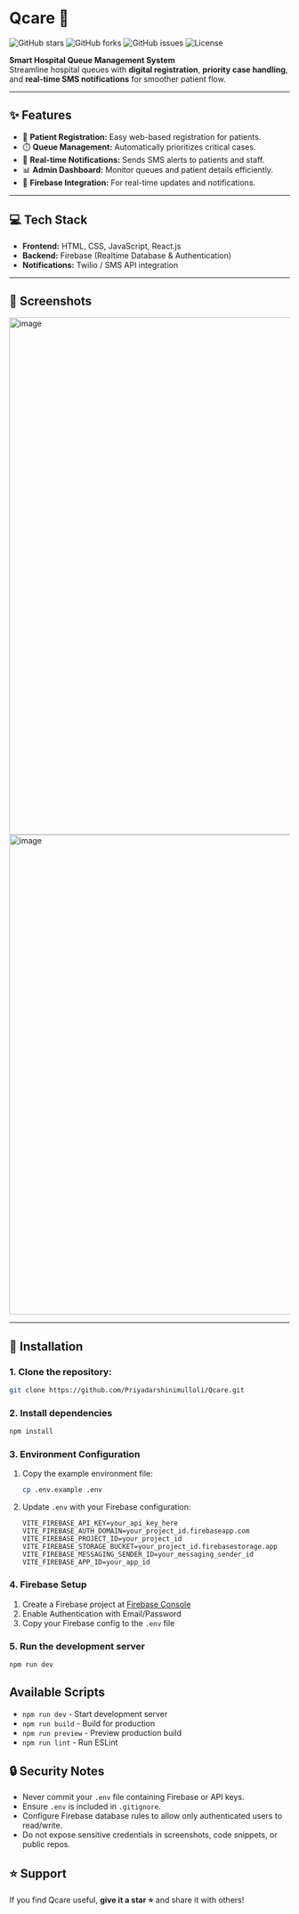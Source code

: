 # Qcare 🏥

![GitHub stars](https://img.shields.io/github/stars/Priyadarshinimulloli/Qcare?style=social) 
![GitHub forks](https://img.shields.io/github/forks/Priyadarshinimulloli/Qcare?style=social) 
![GitHub issues](https://img.shields.io/github/issues/Priyadarshinimulloli/Qcare) 
![License](https://img.shields.io/github/license/Priyadarshinimulloli/Qcare)

**Smart Hospital Queue Management System**  
Streamline hospital queues with **digital registration**, **priority case handling**, and **real-time SMS notifications** for smoother patient flow.  

---

## ✨ Features

- 📝 **Patient Registration:** Easy web-based registration for patients.  
- ⏱️ **Queue Management:** Automatically prioritizes critical cases.  
- 📩 **Real-time Notifications:** Sends SMS alerts to patients and staff.  
- 📊 **Admin Dashboard:** Monitor queues and patient details efficiently.  
- 🔗 **Firebase Integration:** For real-time updates and notifications.  

---

## 💻 Tech Stack

- **Frontend:** HTML, CSS, JavaScript, React.js  
- **Backend:** Firebase (Realtime Database & Authentication)  
- **Notifications:** Twilio / SMS API integration  


---

## 📸 Screenshots
<img width="1888" height="929" alt="image" src="https://github.com/user-attachments/assets/e8b3befa-8cee-4a7c-b2ec-7f30460c625b" />
<img width="581" height="862" alt="image" src="https://github.com/user-attachments/assets/adacc1e1-ca39-499f-ac13-1035e2d773f1" />

 

---

## 🚀 Installation

### 1. Clone the repository:  
```bash
git clone https://github.com/Priyadarshinimulloli/Qcare.git

```

### 2. Install dependencies
```bash
npm install
```

### 3. Environment Configuration
1. Copy the example environment file:
   ```bash
   cp .env.example .env
   ```

2. Update `.env` with your Firebase configuration:
   ```env
   VITE_FIREBASE_API_KEY=your_api_key_here
   VITE_FIREBASE_AUTH_DOMAIN=your_project_id.firebaseapp.com
   VITE_FIREBASE_PROJECT_ID=your_project_id
   VITE_FIREBASE_STORAGE_BUCKET=your_project_id.firebasestorage.app
   VITE_FIREBASE_MESSAGING_SENDER_ID=your_messaging_sender_id
   VITE_FIREBASE_APP_ID=your_app_id
   ```

### 4. Firebase Setup
1. Create a Firebase project at [Firebase Console](https://console.firebase.google.com/)
2. Enable Authentication with Email/Password
3. Copy your Firebase config to the `.env` file

### 5. Run the development server
```bash
npm run dev
```

## Available Scripts

- `npm run dev` - Start development server
- `npm run build` - Build for production
- `npm run preview` - Preview production build
- `npm run lint` - Run ESLint
## 🔒 Security Notes

- Never commit your `.env` file containing Firebase or API keys.  
- Ensure `.env` is included in `.gitignore`.  
- Configure Firebase database rules to allow only authenticated users to read/write.  
- Do not expose sensitive credentials in screenshots, code snippets, or public repos.

## ⭐ Support

If you find Qcare useful, **give it a star ⭐** and share it with others!

